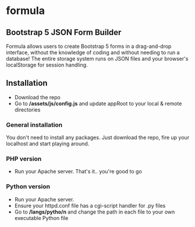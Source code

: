 # formula

## Bootstrap 5 JSON Form Builder

Formula allows users to create Bootstrap 5 forms in a drag-and-drop interface, without the knowledge of coding and without needing to run a database! The entire storage system runs on JSON files and your browser's localStorage for session handling.

## Installation

- Download the repo
- Go to **/assets/js/config.js** and update appRoot to your local & remote directories

### General installation

You don't need to install any packages. Just download the repo, fire up your localhost and start playing around.

### PHP version

- Run your Apache server. That's it.. you're good to go

### Python version

- Run your Apache server.
- Ensure your httpd.conf file has a cgi-script handler for .py files
- Go to **/langs/pytho/n** and change the path in each file to your own executable Python file

